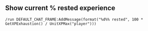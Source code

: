 ## Show current % rested experience
```
/run DEFAULT_CHAT_FRAME:AddMessage(format("%d%% rested", 100 * GetXPExhaustion() / UnitXPMax("player")))
```